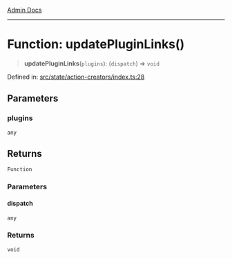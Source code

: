 [Admin Docs](/)

***

# Function: updatePluginLinks()

> **updatePluginLinks**(`plugins`): (`dispatch`) => `void`

Defined in: [src/state/action-creators/index.ts:28](https://github.com/abhassen44/talawa-admin/blob/285f7384c3d26b5028a286d84f89b85120d130a2/src/state/action-creators/index.ts#L28)

## Parameters

### plugins

`any`

## Returns

`Function`

### Parameters

#### dispatch

`any`

### Returns

`void`
